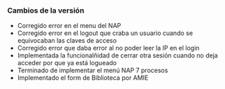 <h3>Cambios de la versión</h3>

<ul>
    <li>Corregido error en el menu del NAP</li>
    <li>Corregido error en el logout que craba un usuario cuando se equivocaban las claves de acceso</li>
    <li>Corregido error que daba error al no poder leer la IP en el login</li>
    <li>Implementada la funcionalñidad de cerrar otra sesión cuando no deja acceder por que ya está logueado</li>
    <li>Terminado de implementar el menú NAP 7 procesos</li>
    <li>Implementado el form de Biblioteca por AMIE</li>
</ul>        
